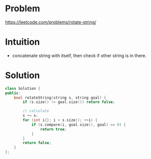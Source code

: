 # Problem

https://leetcode.com/problems/rotate-string/


# Intuition

- concatenate string with itself, then check if other string is in there.

# Solution

```cpp
class Solution {
public:
    bool rotateString(string s, string goal) {
        if (s.size() != goal.size()) return false;

        // calculate
        s += s;
        for (int i{}; i < s.size(); ++i) {
            if (s.compare(i, goal.size(), goal) == 0) {
                return true;
            }
        }
        return false;
    }
};
```